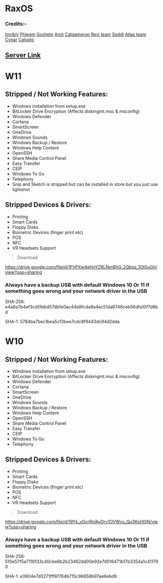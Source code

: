 # RaxOS

### Credits:-
[Imribiy](https://bit.ly/xos-windows)
[Phlegm](https://dsc.gg/ggos)
[Gosheto](https://twitter.com/g0shet00)
[Amit](https://github.com/amitxv)
[Catgamerop](https://discord.gg/4Gg8n6WhPN)
[Revi team](https://github.com/meetrevision)
[Spddl](https://github.com/spddl)
[Atlas team](https://github.com/Atlas-OS)
[Cynar](https://github.com/CYNAR2k/)
[Calypto](https://docs.google.com/document/d/1c2-lUJq74wuYK1WrA_bIvgb89dUN0sj8-hO3vqmrau4/edit)

## [Server Link](https://discord.gg/6Y5CZqWHFa)


# W11
## Stripped / Not Working Features:
- Windows installation from setup.exe
- BitLocker Drive Encryption (Affects diskmgmt.msc & msconfig)
- Windows Defender
- Cortana
- SmartScreen
- OneDrive
- Windows Sounds
- Windows Backup / Restore
- Windows Help Content
- OpenSSH
- Share Media Control Panel
- Easy Transfer
- CEIP
- Windows To Go
- Telephony
- Snip and Sketch is stripped but can be installed in store but you just use lightshot

## Stripped Devices & Drivers:
- Printing
- Smart Cards
- Floppy Disks
- Biometric Devices (finger print etc)
- POS
- NFC
- VR Headsets Support

> Download

https://drive.google.com/file/d/1FhPXw4eHnYZRLNmBhG_2Qbpz_1Ot0uGh/view?usp=sharing

### Always have a backup USB with default Windows 10 Or 11 if something goes wrong and your network driver in the USB

SHA-256: e4a9a7b4ef3cd5febd57db1e0ac44e8fcda8a4ac51da6746ceb56dfa10f7d8bd

SHA-1: 5784ba7bec1bea5cf3bee7cdc8f9443dc94d2dda


# W10
## Stripped / Not Working Features:
- Windows installation from setup.exe
- BitLocker Drive Encryption (Affects diskmgmt.msc & msconfig)
- Windows Defender
- Cortana
- SmartScreen
- OneDrive
- Windows Sounds
- Windows Backup / Restore
- Windows Help Content
- OpenSSH
- Share Media Control Panel
- Easy Transfer
- CEIP
- Windows To Go
- Telephony

## Stripped Devices & Drivers:
- Printing
- Smart Cards
- Floppy Disks
- Biometric Devices (finger print etc)
- POS
- NFC
- VR Headsets Support

> Download

https://drive.google.com/file/d/19Yk_vGcrRnlAvDrv1OVWys_Qu3KotX0N/view?usp=sharing

### Always have a backup USB with default Windows 10 Or 11 if something goes wrong and your network driver in the USB

SHA-256: 510e57f5a7119133c40cbe6b2b23462dd00e92e7d016471b17b3354a1c411790

SHA-1: e3904e7d3271fff6f764b715c96656b97ae6ebd9
